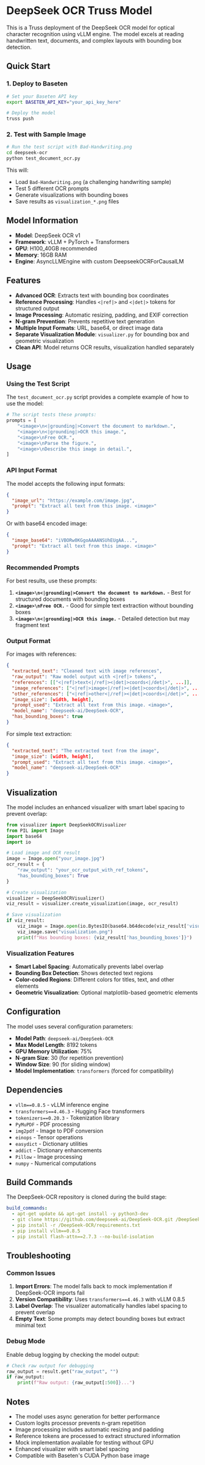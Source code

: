 # DeepSeek OCR Truss Model

This is a Truss deployment of the DeepSeek OCR model for optical character recognition using vLLM engine. The model excels at reading handwritten text, documents, and complex layouts with bounding box detection.

## Quick Start

### 1. Deploy to Baseten

```bash
# Set your Baseten API key
export BASETEN_API_KEY="your_api_key_here"

# Deploy the model
truss push
```

### 2. Test with Sample Image

```bash
# Run the test script with Bad-Handwriting.png
cd deepseek-ocr
python test_document_ocr.py
```

This will:
- Load `Bad-Handwriting.png` (a challenging handwriting sample)
- Test 5 different OCR prompts
- Generate visualizations with bounding boxes
- Save results as `visualization_*.png` files

## Model Information

- **Model**: DeepSeek OCR v1
- **Framework**: vLLM + PyTorch + Transformers
- **GPU**: H100_40GB recommended
- **Memory**: 16GB RAM
- **Engine**: AsyncLLMEngine with custom DeepseekOCRForCausalLM

## Features

- **Advanced OCR**: Extracts text with bounding box coordinates
- **Reference Processing**: Handles `<|ref|>` and `<|det|>` tokens for structured output
- **Image Processing**: Automatic resizing, padding, and EXIF correction
- **N-gram Prevention**: Prevents repetitive text generation
- **Multiple Input Formats**: URL, base64, or direct image data
- **Separate Visualization Module**: `visualizer.py` for bounding box and geometric visualization
- **Clean API**: Model returns OCR results, visualization handled separately

## Usage

### Using the Test Script

The `test_document_ocr.py` script provides a complete example of how to use the model:

```python
# The script tests these prompts:
prompts = [
    "<image>\n<|grounding|>Convert the document to markdown.",
    "<image>\n<|grounding|>OCR this image.",
    "<image>\nFree OCR.",
    "<image>\nParse the figure.",
    "<image>\nDescribe this image in detail.",
]
```

### API Input Format

The model accepts the following input formats:

```json
{
  "image_url": "https://example.com/image.jpg",
  "prompt": "Extract all text from this image. <image>"
}
```

Or with base64 encoded image:

```json
{
  "image_base64": "iVBORw0KGgoAAAANSUhEUgAA...",
  "prompt": "Extract all text from this image. <image>"
}
```

### Recommended Prompts

For best results, use these prompts:

1. **`<image>\n<|grounding|>Convert the document to markdown.`** - Best for structured documents with bounding boxes
2. **`<image>\nFree OCR.`** - Good for simple text extraction without bounding boxes
3. **`<image>\n<|grounding|>OCR this image.`** - Detailed detection but may fragment text

### Output Format

For images with references:
```json
{
  "extracted_text": "Cleaned text with image references",
  "raw_output": "Raw model output with <|ref|> tokens",
  "references": [["<|ref|>text<|/ref|><|det|>coords<|/det|>", ...]],
  "image_references": ["<|ref|>image<|/ref|><|det|>coords<|/det|>", ...],
  "other_references": ["<|ref|>other<|/ref|><|det|>coords<|/det|>", ...],
  "image_size": [width, height],
  "prompt_used": "Extract all text from this image. <image>",
  "model_name": "deepseek-ai/DeepSeek-OCR",
  "has_bounding_boxes": true
}
```

For simple text extraction:
```json
{
  "extracted_text": "The extracted text from the image",
  "image_size": [width, height],
  "prompt_used": "Extract all text from this image. <image>",
  "model_name": "deepseek-ai/DeepSeek-OCR"
}
```

## Visualization

The model includes an enhanced visualizer with smart label spacing to prevent overlap:

```python
from visualizer import DeepSeekOCRVisualizer
from PIL import Image
import base64
import io

# Load image and OCR result
image = Image.open("your_image.jpg")
ocr_result = {
    "raw_output": "your_ocr_output_with_ref_tokens",
    "has_bounding_boxes": True
}

# Create visualization
visualizer = DeepSeekOCRVisualizer()
viz_result = visualizer.create_visualization(image, ocr_result)

# Save visualization
if viz_result:
    viz_image = Image.open(io.BytesIO(base64.b64decode(viz_result['visualization'])))
    viz_image.save("visualization.png")
    print(f"Has bounding boxes: {viz_result['has_bounding_boxes']}")
```

### Visualization Features

- **Smart Label Spacing**: Automatically prevents label overlap
- **Bounding Box Detection**: Shows detected text regions
- **Color-coded Regions**: Different colors for titles, text, and other elements
- **Geometric Visualization**: Optional matplotlib-based geometric elements

## Configuration

The model uses several configuration parameters:

- **Model Path**: `deepseek-ai/DeepSeek-OCR`
- **Max Model Length**: 8192 tokens
- **GPU Memory Utilization**: 75%
- **N-gram Size**: 30 (for repetition prevention)
- **Window Size**: 90 (for sliding window)
- **Model Implementation**: `transformers` (forced for compatibility)

## Dependencies

- `vllm==0.8.5` - vLLM inference engine
- `transformers==4.46.3` - Hugging Face transformers
- `tokenizers==0.20.3` - Tokenization library
- `PyMuPDF` - PDF processing
- `img2pdf` - Image to PDF conversion
- `einops` - Tensor operations
- `easydict` - Dictionary utilities
- `addict` - Dictionary enhancements
- `Pillow` - Image processing
- `numpy` - Numerical computations

## Build Commands

The DeepSeek-OCR repository is cloned during the build stage:

```yaml
build_commands:
  - apt-get update && apt-get install -y python3-dev
  - git clone https://github.com/deepseek-ai/DeepSeek-OCR.git /DeepSeek-OCR
  - pip install -r /DeepSeek-OCR/requirements.txt
  - pip install vllm==0.8.5
  - pip install flash-attn==2.7.3 --no-build-isolation
```

## Troubleshooting

### Common Issues

1. **Import Errors**: The model falls back to mock implementation if DeepSeek-OCR imports fail
2. **Version Compatibility**: Uses `transformers==4.46.3` with vLLM 0.8.5
3. **Label Overlap**: The visualizer automatically handles label spacing to prevent overlap
4. **Empty Text**: Some prompts may detect bounding boxes but extract minimal text

### Debug Mode

Enable debug logging by checking the model output:

```python
# Check raw output for debugging
raw_output = result.get("raw_output", "")
if raw_output:
    print(f"Raw output: {raw_output[:500]}...")
```

## Notes

- The model uses async generation for better performance
- Custom logits processor prevents n-gram repetition
- Image processing includes automatic resizing and padding
- Reference tokens are processed to extract structured information
- Mock implementation available for testing without GPU
- Enhanced visualizer with smart label spacing
- Compatible with Baseten's CUDA Python base image
